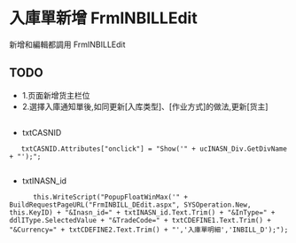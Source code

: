 # 入庫單新增 FrmINBILLEdit
新增和編輯都調用 FrmINBILLEdit

## TODO
  * 1.页面新增货主栏位
  * 2.選擇入庫通知單後,如同更新[入库类型]、[作业方式]的做法,更新[货主]

##
* txtCASNID
    
```
   txtCASNID.Attributes["onclick"] = "Show('" + ucINASN_Div.GetDivName + "');";
    
```

* txtINASN_id
```
      this.WriteScript("PopupFloatWinMax('" + BuildRequestPageURL("FrmINBILL_DEdit.aspx", SYSOperation.New, this.KeyID) + "&Inasn_id=" + txtINASN_id.Text.Trim() + "&InType=" + ddlIType.SelectedValue + "&TradeCode=" + txtCDEFINE1.Text.Trim() + "&Currency=" + txtCDEFINE2.Text.Trim() + "','入庫單明細','INBILL_D');");
   ```  
